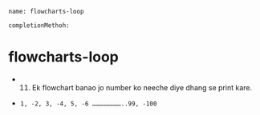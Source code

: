 ```ngMeta
name: flowcharts-loop

completionMethoh:
```
# flowcharts-loop


- 11) Ek flowchart banao jo number ko neeche diye dhang se print kare.

- `1, -2, 3, -4, 5, -6 ……………………..99, -100`

